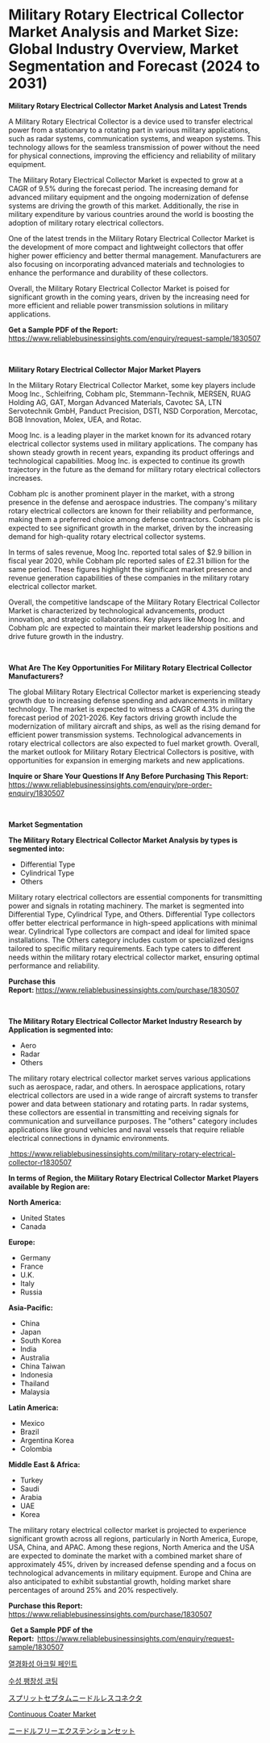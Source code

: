 <p><h1>Military Rotary Electrical Collector Market Analysis and Market Size: Global Industry Overview, Market Segmentation and Forecast (2024 to 2031)</h1></p><p><strong>Military Rotary Electrical Collector Market Analysis and Latest Trends</strong></p>
<p><p>A Military Rotary Electrical Collector is a device used to transfer electrical power from a stationary to a rotating part in various military applications, such as radar systems, communication systems, and weapon systems. This technology allows for the seamless transmission of power without the need for physical connections, improving the efficiency and reliability of military equipment.</p><p>The Military Rotary Electrical Collector Market is expected to grow at a CAGR of 9.5% during the forecast period. The increasing demand for advanced military equipment and the ongoing modernization of defense systems are driving the growth of this market. Additionally, the rise in military expenditure by various countries around the world is boosting the adoption of military rotary electrical collectors.</p><p>One of the latest trends in the Military Rotary Electrical Collector Market is the development of more compact and lightweight collectors that offer higher power efficiency and better thermal management. Manufacturers are also focusing on incorporating advanced materials and technologies to enhance the performance and durability of these collectors.</p><p>Overall, the Military Rotary Electrical Collector Market is poised for significant growth in the coming years, driven by the increasing need for more efficient and reliable power transmission solutions in military applications.</p></p>
<p><strong>Get a Sample PDF of the Report:&nbsp;</strong> <a href="https://www.reliablebusinessinsights.com/enquiry/request-sample/1830507">https://www.reliablebusinessinsights.com/enquiry/request-sample/1830507</a></p>
<p>&nbsp;</p>
<p><strong>Military Rotary Electrical Collector Major Market Players</strong></p>
<p><p>In the Military Rotary Electrical Collector Market, some key players include Moog Inc., Schleifring, Cobham plc, Stemmann-Technik, MERSEN, RUAG Holding AG, GAT, Morgan Advanced Materials, Cavotec SA, LTN Servotechnik GmbH, Panduct Precision, DSTI, NSD Corporation, Mercotac, BGB Innovation, Molex, UEA, and Rotac.</p><p>Moog Inc. is a leading player in the market known for its advanced rotary electrical collector systems used in military applications. The company has shown steady growth in recent years, expanding its product offerings and technological capabilities. Moog Inc. is expected to continue its growth trajectory in the future as the demand for military rotary electrical collectors increases.</p><p>Cobham plc is another prominent player in the market, with a strong presence in the defense and aerospace industries. The company's military rotary electrical collectors are known for their reliability and performance, making them a preferred choice among defense contractors. Cobham plc is expected to see significant growth in the market, driven by the increasing demand for high-quality rotary electrical collector systems.</p><p>In terms of sales revenue, Moog Inc. reported total sales of $2.9 billion in fiscal year 2020, while Cobham plc reported sales of £2.31 billion for the same period. These figures highlight the significant market presence and revenue generation capabilities of these companies in the military rotary electrical collector market.</p><p>Overall, the competitive landscape of the Military Rotary Electrical Collector Market is characterized by technological advancements, product innovation, and strategic collaborations. Key players like Moog Inc. and Cobham plc are expected to maintain their market leadership positions and drive future growth in the industry.</p></p>
<p>&nbsp;</p>
<p><strong>What Are The Key Opportunities For Military Rotary Electrical Collector Manufacturers?</strong></p>
<p><p>The global Military Rotary Electrical Collector market is experiencing steady growth due to increasing defense spending and advancements in military technology. The market is expected to witness a CAGR of 4.3% during the forecast period of 2021-2026. Key factors driving growth include the modernization of military aircraft and ships, as well as the rising demand for efficient power transmission systems. Technological advancements in rotary electrical collectors are also expected to fuel market growth. Overall, the market outlook for Military Rotary Electrical Collectors is positive, with opportunities for expansion in emerging markets and new applications.</p></p>
<p><strong>Inquire or Share Your Questions If Any Before Purchasing This Report:</strong> <a href="https://www.reliablebusinessinsights.com/enquiry/pre-order-enquiry/1830507">https://www.reliablebusinessinsights.com/enquiry/pre-order-enquiry/1830507</a></p>
<p>&nbsp;</p>
<p><strong>Market Segmentation</strong></p>
<p><strong>The Military Rotary Electrical Collector Market Analysis by types is segmented into:</strong></p>
<p><ul><li>Differential Type</li><li>Cylindrical Type</li><li>Others</li></ul></p>
<p><p>Military rotary electrical collectors are essential components for transmitting power and signals in rotating machinery. The market is segmented into Differential Type, Cylindrical Type, and Others. Differential Type collectors offer better electrical performance in high-speed applications with minimal wear. Cylindrical Type collectors are compact and ideal for limited space installations. The Others category includes custom or specialized designs tailored to specific military requirements. Each type caters to different needs within the military rotary electrical collector market, ensuring optimal performance and reliability.</p></p>
<p><strong>Purchase this Report:&nbsp;</strong><a href="https://www.reliablebusinessinsights.com/purchase/1830507">https://www.reliablebusinessinsights.com/purchase/1830507</a></p>
<p>&nbsp;</p>
<p><strong>The Military Rotary Electrical Collector Market Industry Research by Application is segmented into:</strong></p>
<p><ul><li>Aero</li><li>Radar</li><li>Others</li></ul></p>
<p><p>The military rotary electrical collector market serves various applications such as aerospace, radar, and others. In aerospace applications, rotary electrical collectors are used in a wide range of aircraft systems to transfer power and data between stationary and rotating parts. In radar systems, these collectors are essential in transmitting and receiving signals for communication and surveillance purposes. The "others" category includes applications like ground vehicles and naval vessels that require reliable electrical connections in dynamic environments.</p></p>
<p><a href="https://www.reliablebusinessinsights.com/military-rotary-electrical-collector-r1830507">&nbsp;https://www.reliablebusinessinsights.com/military-rotary-electrical-collector-r1830507</a></p>
<p><strong>In terms of Region, the Military Rotary Electrical Collector Market Players available by Region are:</strong></p>
<p>
    <p> <strong> North America: </strong>
        <ul>
            <li>United States</li>
            <li>Canada</li>
        </ul>
        </p> 
    <p> <strong> Europe: </strong>
        <ul>
            <li>Germany</li>
            <li>France</li>
            <li>U.K.</li>
            <li>Italy</li>
            <li>Russia</li>
        </ul>
        </p> 
    <p> <strong> Asia-Pacific: </strong>
        <ul>
            <li>China</li>
            <li>Japan</li>
            <li>South Korea</li>
            <li>India</li>
            <li>Australia</li>
            <li>China Taiwan</li>
            <li>Indonesia</li>
            <li>Thailand</li>
            <li>Malaysia</li>
        </ul>
        </p> 
    <p> <strong> Latin America: </strong>
        <ul>
            <li>Mexico</li>
            <li>Brazil</li>
            <li>Argentina Korea</li>
            <li>Colombia</li>
        </ul>
        </p> 
    <p> <strong> Middle East & Africa: </strong>
        <ul>
            <li>Turkey</li>
            <li>Saudi</li>
            <li>Arabia</li>
            <li>UAE</li>
            <li>Korea</li>
        </ul>
    </p>
    </p>
<p><p>The military rotary electrical collector market is projected to experience significant growth across all regions, particularly in North America, Europe, USA, China, and APAC. Among these regions, North America and the USA are expected to dominate the market with a combined market share of approximately 45%, driven by increased defense spending and a focus on technological advancements in military equipment. Europe and China are also anticipated to exhibit substantial growth, holding market share percentages of around 25% and 20% respectively.</p></p>
<p><strong>Purchase this Report: </strong><a href="https://www.reliablebusinessinsights.com/purchase/1830507">https://www.reliablebusinessinsights.com/purchase/1830507</a></p>
<p>&nbsp;<strong>Get a Sample PDF of the Report:&nbsp;&nbsp;</strong><a href="https://www.reliablebusinessinsights.com/enquiry/request-sample/1830507">https://www.reliablebusinessinsights.com/enquiry/request-sample/1830507</a></p>
<p><strong></strong></p>
<p><p><a href="https://github.com/akzkkws047661437/Market-Research-Report-List-2/blob/main/3697212176051.md">열경화성 아크릴 페인트</a></p><p><a href="https://github.com/vsckjg50460/Market-Research-Report-List-2/blob/main/2308390176052.md">수성 팽창성 코팅</a></p><p><a href="https://github.com/LizaHeller2023/Market-Research-Report-List-1/blob/main/7229458163544.md">スプリットセプタムニードルレスコネクタ</a></p><p><a href="https://github.com/Gilanghao0/Market-Research-Report-List-1/blob/main/continuous-coater-market.md">Continuous Coater Market</a></p><p><a href="https://github.com/deonnorth8/Market-Research-Report-List-1/blob/main/6971765163543.md">ニードルフリーエクステンションセット</a></p></p>